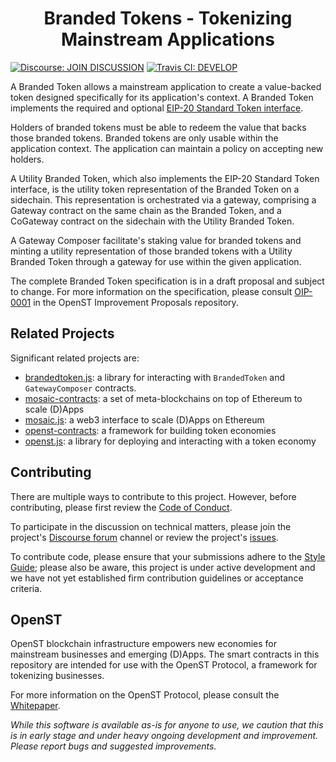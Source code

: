 <h1 align="center">Branded Tokens - Tokenizing Mainstream Applications</h1>

[![Discourse: JOIN DISCUSSION](https://img.shields.io/discourse/https/discuss.openst.org/topics.svg?style=flat)](https://discuss.openst.org/) [![Travis CI: DEVELOP](https://img.shields.io/travis/OpenSTFoundation/brandedtoken-contracts/develop.svg?style=flat)](https://travis-ci.org/OpenSTFoundation/brandedtoken-contracts)

A Branded Token allows a mainstream application to create a value-backed token designed specifically for its application's context. A Branded Token implements the required and optional [EIP-20 Standard Token interface](https://github.com/ethereum/EIPs/blob/master/EIPS/eip-20.md).

Holders of branded tokens must be able to redeem the value that backs those branded tokens. Branded tokens are only usable within the application context. The application can maintain a policy on accepting new holders.

A Utility Branded Token, which also implements the EIP-20 Standard Token interface, is the utility token representation of the Branded Token on a sidechain. This representation is orchestrated via a gateway, comprising a Gateway contract on the same chain as the Branded Token, and a CoGateway contract on the sidechain with the Utility Branded Token.

A Gateway Composer facilitate's staking value for branded tokens and minting a utility representation of those branded tokens with a Utility Branded Token through a gateway for use within the given application.

The complete Branded Token specification is in a draft proposal and subject to change. For more information on the specification, please consult [OIP-0001](https://github.com/OpenST/OIPs/blob/master/OIPS/oip-0001.md) in the OpenST Improvement Proposals repository.

## Related Projects

Significant related projects are:

- [brandedtoken.js](https://github.com/OpenSTFoundation/brandedtoken.js): a library for interacting with `BrandedToken` and `GatewayComposer` contracts.
- [mosaic-contracts](https://github.com/OpenSTFoundation/mosaic-contracts): a set of meta-blockchains on top of Ethereum to scale (D)Apps
- [mosaic.js](https://github.com/OpenSTFoundation/mosaic.js): a web3 interface to scale (D)Apps on Ethereum
- [openst-contracts](https://github.com/OpenSTFoundation/openst-contracts): a framework for building token economies
- [openst.js](https://github.com/OpenSTFoundation/openst.js): a library for deploying and interacting with a token economy

## Contributing

There are multiple ways to contribute to this project. However, before contributing, please first review the [Code of Conduct](CODE_OF_CONDUCT.md).

To participate in the discussion on technical matters, please join the project's [Discourse forum](https://discuss.openst.org/) channel or review the project's [issues](https://github.com/OpenSTFoundation/brandedtoken-contracts/issues).

To contribute code, please ensure that your submissions adhere to the [Style Guide](SOLIDITY_STYLE_GUIDE.md); please also be aware, this project is under active development and we have not yet established firm contribution guidelines or acceptance criteria.

## OpenST

OpenST blockchain infrastructure empowers new economies for mainstream businesses and emerging (D)Apps. The smart contracts in this repository are intended for use with the OpenST Protocol, a framework for tokenizing businesses.

For more information on the OpenST Protocol, please consult the [Whitepaper](https://drive.google.com/file/d/0Bwgf8QuAEOb7Z2xIeUlLd21DSjQ/view).

_While this software is available as-is for anyone to use, we caution that this is in early stage and under heavy ongoing development and improvement. Please report bugs and suggested improvements._